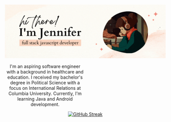 

<p align="center">

  <img src="img/jennifer.gif" alt="Jennifer GIF" width="850">
</p>

<div style="width: 50%" align="center">

I'm an aspiring software engineer with a background in healthcare and education. I received my bachelor's degree in Political Science with a focus on International Relations at Columbia University. Currently, I'm learning Java and Android development.

</div>

<p align="center">
<a href="https://git.io/streak-stats">
<img src="https://streak-stats.demolab.com?user=jennisung&theme=submarine-flowers" alt="GitHub Streak">
</a>
</p>


<!-- 
<div style="display: flex; justify-content: center; margin-bottom: 20px;">
<img src="img/banner.gif" alt="Lofi Girl" width="400">
</div> -->





